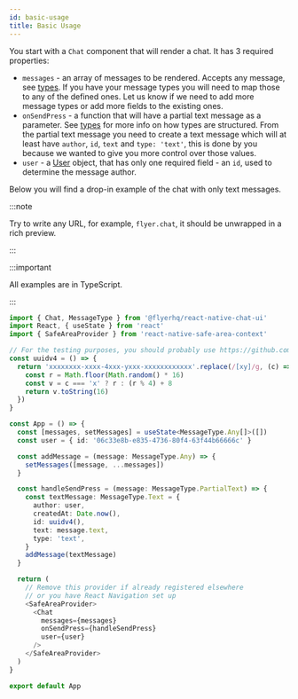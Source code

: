```yaml
---
id: basic-usage
title: Basic Usage
---
```


You start with a `Chat` component that will render a chat. It has 3 required properties:

* `messages` - an array of messages to be rendered. Accepts any message, see [types](types). If you have your message types you will need to map those to any of the defined ones. Let us know if we need to add more message types or add more fields to the existing ones.
* `onSendPress` - a function that will have a partial text message as a parameter. See [types](types) for more info on how types are structured. From the partial text message you need to create a text message which will at least have `author`, `id`, `text` and `type: 'text'`, this is done by you because we wanted to give you more control over those values.
* `user` - a [User](types#user) object, that has only one required field - an `id`, used to determine the message author.

Below you will find a drop-in example of the chat with only text messages.

:::note

Try to write any URL, for example, `flyer.chat`, it should be unwrapped in a rich preview.

:::

:::important

All examples are in TypeScript.

:::

```ts
import { Chat, MessageType } from '@flyerhq/react-native-chat-ui'
import React, { useState } from 'react'
import { SafeAreaProvider } from 'react-native-safe-area-context'

// For the testing purposes, you should probably use https://github.com/uuidjs/uuid
const uuidv4 = () => {
  return 'xxxxxxxx-xxxx-4xxx-yxxx-xxxxxxxxxxxx'.replace(/[xy]/g, (c) => {
    const r = Math.floor(Math.random() * 16)
    const v = c === 'x' ? r : (r % 4) + 8
    return v.toString(16)
  })
}

const App = () => {
  const [messages, setMessages] = useState<MessageType.Any[]>([])
  const user = { id: '06c33e8b-e835-4736-80f4-63f44b66666c' }

  const addMessage = (message: MessageType.Any) => {
    setMessages([message, ...messages])
  }

  const handleSendPress = (message: MessageType.PartialText) => {
    const textMessage: MessageType.Text = {
      author: user,
      createdAt: Date.now(),
      id: uuidv4(),
      text: message.text,
      type: 'text',
    }
    addMessage(textMessage)
  }

  return (
    // Remove this provider if already registered elsewhere
    // or you have React Navigation set up
    <SafeAreaProvider>
      <Chat
        messages={messages}
        onSendPress={handleSendPress}
        user={user}
      />
    </SafeAreaProvider>
  )
}

export default App
```
